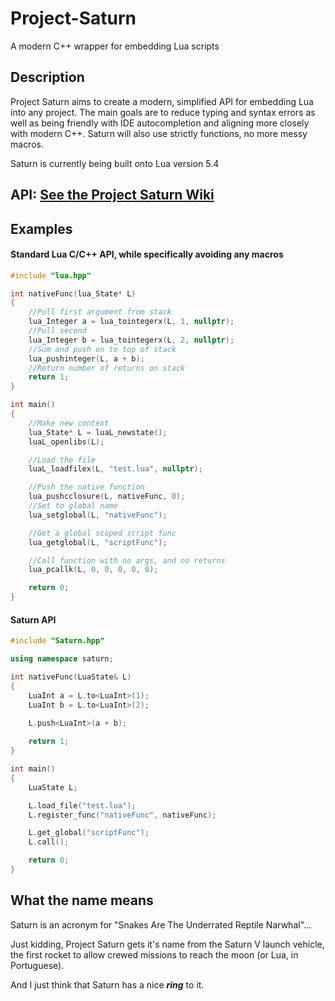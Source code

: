 # Project-Saturn
A modern C++ wrapper for embedding Lua scripts

## Description
Project Saturn aims to create a modern, simplified API for embedding Lua into any project. 
The main goals are to reduce typing and syntax errors as well as being friendly with IDE autocompletion and aligning
more closely with modern C++. Saturn will also use strictly functions, no more messy macros.

Saturn is currently being built onto Lua version 5.4

## API: [See the Project Saturn Wiki](https://github.com/alagyn/Project-Saturn/wiki)

## Examples
#### Standard Lua C/C++ API, while specifically avoiding any macros
```C++
#include "lua.hpp"

int nativeFunc(lua_State* L)
{
	//Pull first argument from stack
	lua_Integer a = lua_tointegerx(L, 1, nullptr);
	//Pull second
	lua_Integer b = lua_tointegerx(L, 2, nullptr);
	//Sum and push on to top of stack
	lua_pushinteger(L, a + b);
	//Return number of returns on stack
	return 1;
}

int main()
{
	//Make new context
	lua_State* L = luaL_newstate();
	luaL_openlibs(L);

	//Load the file
	luaL_loadfilex(L, "test.lua", nullptr);

	//Push the native function
	lua_pushcclosure(L, nativeFunc, 0);
	//Set to global name
	lua_setglobal(L, "nativeFunc");

	//Get a global scoped script func
	lua_getglobal(L, "scriptFunc");

	//Call function with no args, and no returns
	lua_pcallk(L, 0, 0, 0, 0, 0);

	return 0;
}
```
#### Saturn API
```C++
#include "Saturn.hpp"

using namespace saturn;

int nativeFunc(LuaState& L)
{
	LuaInt a = L.to<LuaInt>(1);
	LuaInt b = L.to<LuaInt>(2);

	L.push<LuaInt>(a + b);
	
    return 1;
}

int main()
{
	LuaState L;

	L.load_file("test.lua");
	L.register_func("nativeFunc", nativeFunc);

	L.get_global("scriptFunc");
	L.call();

	return 0;
}
```

## What the name means
Saturn is an acronym for "Snakes Are The Underrated Reptile Narwhal"...


Just kidding, Project Saturn gets it's name from the Saturn V launch vehicle,
the first rocket to allow crewed missions to reach the moon (or Lua, in Portuguese).


And I just think that Saturn has a nice __*ring*__ to it.
